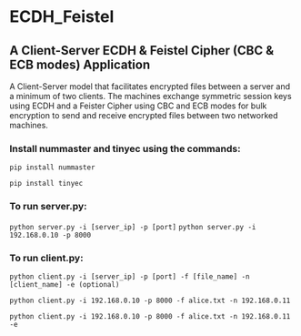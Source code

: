 # ECDH_Feistel

## A Client-Server ECDH & Feistel Cipher (CBC & ECB modes) Application

A Client-Server model that facilitates encrypted files between a server and a minimum of two clients. The machines exchange symmetric session keys using ECDH and a Feister Cipher using CBC and ECB modes for bulk encryption to send and receive encrypted files between two networked machines.

### Install nummaster and tinyec using the commands:

```pip install nummaster```

```pip install tinyec```

### To run server.py:

```python server.py -i [server_ip] -p [port]```
```python server.py -i 192.168.0.10 -p 8000```

### To run client.py:

```python client.py -i [server_ip] -p [port] -f [file_name] -n [client_name] -e (optional)```

```python client.py -i 192.168.0.10 -p 8000 -f alice.txt -n 192.168.0.11```

```python client.py -i 192.168.0.10 -p 8000 -f alice.txt -n 192.168.0.11 -e```
